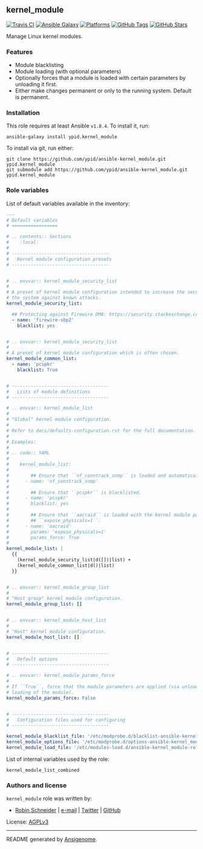 ## kernel_module

<!-- This file was generated by Ansigenome. Do not edit this file directly but
     instead have a look at the files in the ./meta/ directory. -->

[![Travis CI](http://img.shields.io/travis/ypid/ansible-kernel_module.svg?style=flat)](http://travis-ci.org/ypid/ansible-kernel_module)
[![Ansible Galaxy](http://img.shields.io/badge/galaxy-ypid.kernel_module-660198.svg?style=flat)](https://galaxy.ansible.com/detail#/role/4557)
[![Platforms](http://img.shields.io/badge/platforms-debian%20/%20ubuntu-lightgrey.svg?style=flat)](https://galaxy.ansible.com/detail#/role/4557)
[![GitHub Tags](https://img.shields.io/github/tag/ypid/ansible-kernel_module.svg)](https://github.com/ypid/ansible-kernel_module)
[![GitHub Stars](https://img.shields.io/github/stars/ypid/ansible-kernel_module.svg)](https://github.com/ypid/ansible-kernel_module)


Manage Linux kernel modules.

### Features

* Module blacklisting
* Module loading (with optional parameters)
* Optionally forces that a module is loaded with certain parameters by unloading it first.
* Either make changes permanent or only to the running system. Default is permanent.

### Installation

This role requires at least Ansible `v1.8.4`. To install it, run:

```Shell
ansible-galaxy install ypid.kernel_module
```

To install via git, run either:

```Shell
git clone https://github.com/ypid/ansible-kernel_module.git ypid.kernel_module
git submodule add https://github.com/ypid/ansible-kernel_module.git ypid.kernel_module
```



### Role variables

List of default variables available in the inventory:

```YAML
---
# Default variables
# =================

# .. contents:: Sections
#    :local:
#
# ------------------------------------
#   Kernel module configuration presets
# ------------------------------------


# .. envvar:: kernel_module_security_list
#
# A preset of kernel module configuration intended to increase the security of
# the system against known attacks.
kernel_module_security_list:

  ## Protecting against Firewire DMA: https://security.stackexchange.com/a/49158/79474
  - name: 'firewire-sbp2'
    blacklist: yes


# .. envvar:: kernel_module_security_list
#
# A preset of kernel module configuration which is often chosen.
kernel_module_common_list:
  - name: 'pcspkr'
    blacklist: True


# ------------------------------------
#   Lists of module definitions
# ------------------------------------

# .. envvar:: kernel_module_list
#
# "Global" kernel module configuration.
#
# Refer to docs/defaults-configuration.rst for the full documentation.
#
# Examples:
#
# .. code:: YAML
#
#    kernel_module_list:
#
#        ## Ensure that ``nf_conntrack_snmp`` is loaded and automatically during each boot.
#      - name: 'nf_conntrack_snmp'
#
#        ## Ensure that ``pcspkr`` is blacklisted.
#      - name: 'pcspkr'
#        blacklist: yes
#
#        ## Ensure that ``aacraid`` is loaded with the kernel module parameter
#        ## ``expose_physicals=1``.
#      - name: 'aacraid'
#        params: 'expose_physicals=1'
#        params_force: True
#
kernel_module_list: |
  {{
    (kernel_module_security_list|d([])|list) +
    (kernel_module_common_list|d()|list)
  }}


# .. envvar:: kernel_module_group_list
#
# "Host group" kernel module configuration.
kernel_module_group_list: []


# .. envvar:: kernel_module_host_list
#
# "Host" kernel module configuration.
kernel_module_host_list: []


# ------------------------------------
#   Default options
# ------------------------------------

# .. envvar:: kernel_module_params_force
#
# If ``True``, force that the module parameters are applied (via unloading and
# loading of the module).
kernel_module_params_force: False


# ------------------------------------
#   Configuration files used for configuring
# ------------------------------------

kernel_module_blacklist_file: '/etc/modprobe.d/blacklist-ansible-kernel_module-role.conf'
kernel_module_options_file: '/etc/modprobe.d/options-ansible-kernel_module-role.conf'
kernel_module_load_file: '/etc/modules-load.d/ansible-kernel_module-role.conf'
```

List of internal variables used by the role:

    kernel_module_list_combined


### Authors and license

`kernel_module` role was written by:

- [Robin Schneider](http://ypid.de/) | [e-mail](mailto:ypid@riseup.net) | [Twitter](https://twitter.com/ypid) | [GitHub](https://github.com/ypid)

License: [AGPLv3](https://tldrlegal.com/license/gnu-affero-general-public-license-v3-%28agpl-3.0%29)

***

README generated by [Ansigenome](https://github.com/nickjj/ansigenome/).
